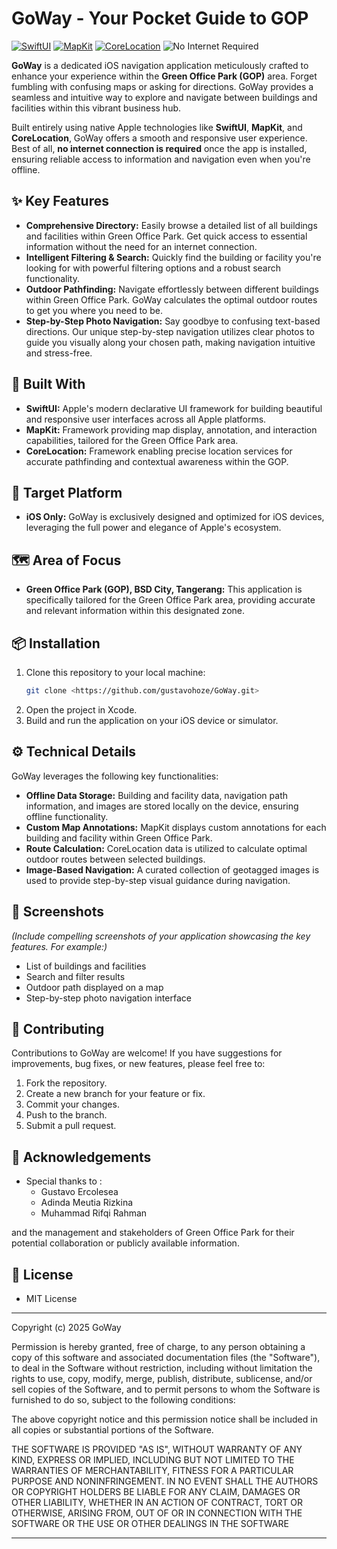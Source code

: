 # GoWay - Your Pocket Guide to GOP

[![SwiftUI](https://img.shields.io/badge/SwiftUI-Native%20iOS%20Framework-orange.svg?style=flat-square)](https://developer.apple.com/xcode/swiftui/)
[![MapKit](https://img.shields.io/badge/MapKit-Apple%20Maps%20Integration-blue.svg?style=flat-square)](https://developer.apple.com/documentation/mapkit)
[![CoreLocation](https://img.shields.io/badge/CoreLocation-Precise%20Location%20Services-brightgreen.svg?style=flat-square)](https://developer.apple.com/documentation/corelocation)
![No Internet Required](https://img.shields.io/badge/Offline-Functionality-lightgrey.svg?style=flat-square)

**GoWay** is a dedicated iOS navigation application meticulously crafted to enhance your experience within the **Green Office Park (GOP)** area. Forget fumbling with confusing maps or asking for directions. GoWay provides a seamless and intuitive way to explore and navigate between buildings and facilities within this vibrant business hub.

Built entirely using native Apple technologies like **SwiftUI**, **MapKit**, and **CoreLocation**, GoWay offers a smooth and responsive user experience. Best of all, **no internet connection is required** once the app is installed, ensuring reliable access to information and navigation even when you're offline.

## ✨ Key Features

* **Comprehensive Directory:** Easily browse a detailed list of all buildings and facilities within Green Office Park. Get quick access to essential information without the need for an internet connection.
* **Intelligent Filtering & Search:** Quickly find the building or facility you're looking for with powerful filtering options and a robust search functionality.
* **Outdoor Pathfinding:** Navigate effortlessly between different buildings within Green Office Park. GoWay calculates the optimal outdoor routes to get you where you need to be.
* **Step-by-Step Photo Navigation:** Say goodbye to confusing text-based directions. Our unique step-by-step navigation utilizes clear photos to guide you visually along your chosen path, making navigation intuitive and stress-free.

## 🚀 Built With

* **SwiftUI:** Apple's modern declarative UI framework for building beautiful and responsive user interfaces across all Apple platforms.
* **MapKit:** Framework providing map display, annotation, and interaction capabilities, tailored for the Green Office Park area.
* **CoreLocation:** Framework enabling precise location services for accurate pathfinding and contextual awareness within the GOP.

## 📱 Target Platform

* **iOS Only:** GoWay is exclusively designed and optimized for iOS devices, leveraging the full power and elegance of Apple's ecosystem.

## 🗺️ Area of Focus

* **Green Office Park (GOP), BSD City, Tangerang:** This application is specifically tailored for the Green Office Park area, providing accurate and relevant information within this designated zone.

## 📦 Installation

1.  Clone this repository to your local machine:
    ```bash
    git clone <https://github.com/gustavohoze/GoWay.git>
    ```
2.  Open the project in Xcode.
3.  Build and run the application on your iOS device or simulator.

## ⚙️ Technical Details

GoWay leverages the following key functionalities:

* **Offline Data Storage:** Building and facility data, navigation path information, and images are stored locally on the device, ensuring offline functionality.
* **Custom Map Annotations:** MapKit displays custom annotations for each building and facility within Green Office Park.
* **Route Calculation:** CoreLocation data is utilized to calculate optimal outdoor routes between selected buildings.
* **Image-Based Navigation:** A curated collection of geotagged images is used to provide step-by-step visual guidance during navigation.

## 📸 Screenshots

*(Include compelling screenshots of your application showcasing the key features. For example:)*

* List of buildings and facilities
* Search and filter results
* Outdoor path displayed on a map
* Step-by-step photo navigation interface

## 🤝 Contributing

Contributions to GoWay are welcome! If you have suggestions for improvements, bug fixes, or new features, please feel free to:

1.  Fork the repository.
2.  Create a new branch for your feature or fix.
3.  Commit your changes.
4.  Push to the branch.
5.  Submit a pull request.

## 🙏 Acknowledgements

* Special thanks to :
  - Gustavo Ercolesea
  - Adinda Meutia Rizkina
  - Muhammad Rifqi Rahman

and the management and stakeholders of Green Office Park for their potential collaboration or publicly available information.

## 📜 License

* MIT License

------------------------------------------------------------------------------------

Copyright (c) 2025 GoWay

Permission is hereby granted, free of charge, to any person obtaining a copy
of this software and associated documentation files (the "Software"), to deal
in the Software without restriction, including without limitation the rights
to use, copy, modify, merge, publish, distribute, sublicense, and/or sell
copies of the Software, and to permit persons to whom the Software is
furnished to do so, subject to the following conditions:

 The above copyright notice and this permission notice shall be included in all
copies or substantial portions of the Software.

 THE SOFTWARE IS PROVIDED "AS IS", WITHOUT WARRANTY OF ANY KIND, EXPRESS OR
IMPLIED, INCLUDING BUT NOT LIMITED TO THE WARRANTIES OF MERCHANTABILITY,
FITNESS FOR A PARTICULAR PURPOSE AND NONINFRINGEMENT. IN NO EVENT SHALL THE
AUTHORS OR COPYRIGHT HOLDERS BE LIABLE FOR ANY CLAIM, DAMAGES OR OTHER
LIABILITY, WHETHER IN AN ACTION OF CONTRACT, TORT OR OTHERWISE, ARISING FROM,
OUT OF OR IN CONNECTION WITH THE SOFTWARE OR THE USE OR OTHER DEALINGS IN THE
SOFTWARE

------------------------------------------------------------------------------------
